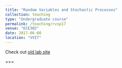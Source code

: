 ```yaml
---
title: "Random Variables and Stochastic Processes"
collection: teaching
type: "Undergraduate course"
permalink: /teaching/rvsp17
venue: "ECE302"
date: 2017-06-08
location: "VVIT"
---
```








Check out [old lab site](https://sites.google.com/site/rvspvvit/) 











===
